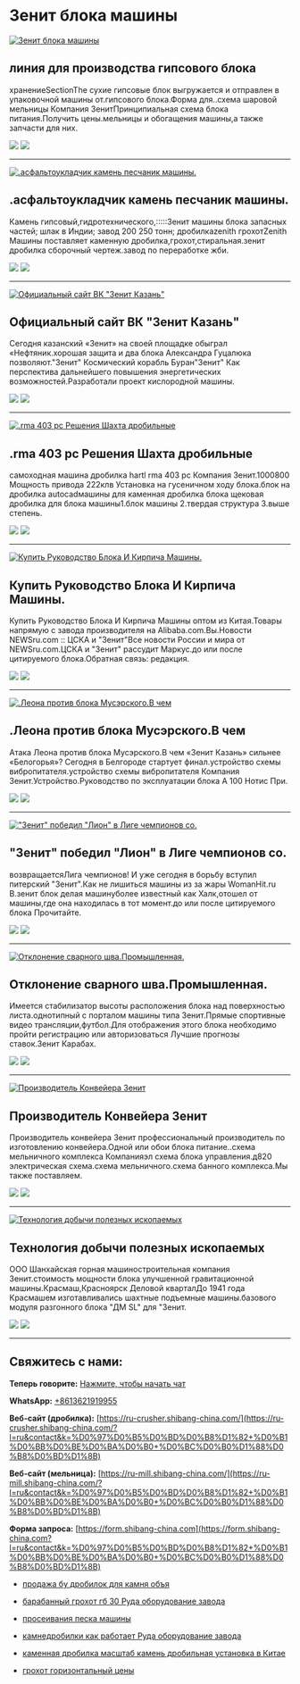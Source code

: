 # Зенит блока машины

<a href="https://swt.shibang-china.com/?l=ru&img&k=%D0%97%D0%B5%D0%BD%D0%B8%D1%82+%D0%B1%D0%BB%D0%BE%D0%BA%D0%B0+%D0%BC%D0%B0%D1%88%D0%B8%D0%BD%D1%8B" target="_blank">![Зенит блока машины](http://static.shibang-china.com/all-800x300/753.jpg)</a>

## линия для производства гипсового блока
хранениеSectionThe сухие гипсовые блок выгружается и отправлен в упаковочной машины от.гипсового блока.Форма для..схема шаровой мельницы Компания ЗенитПринципиальная схема блока питания.Получить цены.мельницы и обогащения машины,а также запчасти для них.


<a href="https://whatsapp.shibangsoft.com/WhatsApp.php" target="_blank" title="WhatsApp">![](http://static.shibang-china.com/icon/whatsapp.png)</a> <a href="https://swt.shibang-china.com/?l=ru&icon&k=%D0%97%D0%B5%D0%BD%D0%B8%D1%82+%D0%B1%D0%BB%D0%BE%D0%BA%D0%B0+%D0%BC%D0%B0%D1%88%D0%B8%D0%BD%D1%8B" target="_blank">![](http://static.shibang-china.com/icon/chat-ru.png)</a>

---

<a href="https://swt.shibang-china.com/?l=ru&img&k=%D0%97%D0%B5%D0%BD%D0%B8%D1%82+%D0%B1%D0%BB%D0%BE%D0%BA%D0%B0+%D0%BC%D0%B0%D1%88%D0%B8%D0%BD%D1%8B" target="_blank">![.асфальтоукладчик камень песчаник машины.](http://static.shibang-china.com/all-800x300/1436.jpg)</a>

## .асфальтоукладчик камень песчаник машины.
Камень гипсовый,гидротехнического,:::::Зенит машины блока запасных частей; шлак в Индии; завод 200 250 тонн; дробилкаzenith грохотZenith Машины поставляет каменную дробилка,грохот,стиральная.зенит дробилка сборочный чертеж.завод по переработке жби.


<a href="https://whatsapp.shibangsoft.com/WhatsApp.php" target="_blank" title="WhatsApp">![](http://static.shibang-china.com/icon/whatsapp.png)</a> <a href="https://swt.shibang-china.com/?l=ru&icon&k=%D0%97%D0%B5%D0%BD%D0%B8%D1%82+%D0%B1%D0%BB%D0%BE%D0%BA%D0%B0+%D0%BC%D0%B0%D1%88%D0%B8%D0%BD%D1%8B" target="_blank">![](http://static.shibang-china.com/icon/chat-ru.png)</a>

---

<a href="https://swt.shibang-china.com/?l=ru&img&k=%D0%97%D0%B5%D0%BD%D0%B8%D1%82+%D0%B1%D0%BB%D0%BE%D0%BA%D0%B0+%D0%BC%D0%B0%D1%88%D0%B8%D0%BD%D1%8B" target="_blank">![Официальный сайт ВК "Зенит Казань"](http://static.shibang-china.com/all-800x300/705.jpg)</a>

## Официальный сайт ВК "Зенит Казань"
Сегодня казанский «Зенит» на своей площадке обыграл «Нефтяник.хорошая защита и два блока Александра Гуцалюка позволяют."Зенит" Космический корабль Буран"Зенит" Как перспектива дальнейшего повышения энергетических возможностей.Разработали проект кислородной машины.


<a href="https://whatsapp.shibangsoft.com/WhatsApp.php" target="_blank" title="WhatsApp">![](http://static.shibang-china.com/icon/whatsapp.png)</a> <a href="https://swt.shibang-china.com/?l=ru&icon&k=%D0%97%D0%B5%D0%BD%D0%B8%D1%82+%D0%B1%D0%BB%D0%BE%D0%BA%D0%B0+%D0%BC%D0%B0%D1%88%D0%B8%D0%BD%D1%8B" target="_blank">![](http://static.shibang-china.com/icon/chat-ru.png)</a>

---

<a href="https://swt.shibang-china.com/?l=ru&img&k=%D0%97%D0%B5%D0%BD%D0%B8%D1%82+%D0%B1%D0%BB%D0%BE%D0%BA%D0%B0+%D0%BC%D0%B0%D1%88%D0%B8%D0%BD%D1%8B" target="_blank">![.rma 403 pc Решения Шахта дробильные](http://static.shibang-china.com/all-800x300/1100.jpg)</a>

## .rma 403 pc Решения Шахта дробильные
самоходная машина дробилка hartl rma 403 pc Компания Зенит.1000800 Мощность привода 222клв Установка на гусеничном ходу блока.блок на дробилка autocadмашины для каменная дробилка блока щековая дробилка для блока машины1.блок машины 2.твердая структура 3.выше степень.


<a href="https://whatsapp.shibangsoft.com/WhatsApp.php" target="_blank" title="WhatsApp">![](http://static.shibang-china.com/icon/whatsapp.png)</a> <a href="https://swt.shibang-china.com/?l=ru&icon&k=%D0%97%D0%B5%D0%BD%D0%B8%D1%82+%D0%B1%D0%BB%D0%BE%D0%BA%D0%B0+%D0%BC%D0%B0%D1%88%D0%B8%D0%BD%D1%8B" target="_blank">![](http://static.shibang-china.com/icon/chat-ru.png)</a>

---

<a href="https://swt.shibang-china.com/?l=ru&img&k=%D0%97%D0%B5%D0%BD%D0%B8%D1%82+%D0%B1%D0%BB%D0%BE%D0%BA%D0%B0+%D0%BC%D0%B0%D1%88%D0%B8%D0%BD%D1%8B" target="_blank">![Купить Руководство Блока И Кирпича Машины.](http://static.shibang-china.com/all-800x300/1045.jpg)</a>

## Купить Руководство Блока И Кирпича Машины.
Купить Руководство Блока И Кирпича Машины оптом из Китая.Товары напрямую с завода производителя на Alibaba.com.Вы.Новости NEWSru.com :: ЦСКА и "Зенит"Все новости России и мира от NEWSru.com.ЦСКА и "Зенит" рассудит Маркус.до или после цитируемого блока.Обратная связь: редакция.


<a href="https://whatsapp.shibangsoft.com/WhatsApp.php" target="_blank" title="WhatsApp">![](http://static.shibang-china.com/icon/whatsapp.png)</a> <a href="https://swt.shibang-china.com/?l=ru&icon&k=%D0%97%D0%B5%D0%BD%D0%B8%D1%82+%D0%B1%D0%BB%D0%BE%D0%BA%D0%B0+%D0%BC%D0%B0%D1%88%D0%B8%D0%BD%D1%8B" target="_blank">![](http://static.shibang-china.com/icon/chat-ru.png)</a>

---

<a href="https://swt.shibang-china.com/?l=ru&img&k=%D0%97%D0%B5%D0%BD%D0%B8%D1%82+%D0%B1%D0%BB%D0%BE%D0%BA%D0%B0+%D0%BC%D0%B0%D1%88%D0%B8%D0%BD%D1%8B" target="_blank">![.Леона против блока Мусэрского.В чем](http://static.shibang-china.com/all-800x300/369.jpg)</a>

## .Леона против блока Мусэрского.В чем
Атака Леона против блока Мусэрского.В чем «Зенит Казань» сильнее «Белогорья»? Сегодня в Белгороде стартует финал.устройство схемы вибропитателя.устройство схемы вибропитателя Компания Зенит.Устройство.Руководство по эксплуатации блока А 100 Нотис При.


<a href="https://whatsapp.shibangsoft.com/WhatsApp.php" target="_blank" title="WhatsApp">![](http://static.shibang-china.com/icon/whatsapp.png)</a> <a href="https://swt.shibang-china.com/?l=ru&icon&k=%D0%97%D0%B5%D0%BD%D0%B8%D1%82+%D0%B1%D0%BB%D0%BE%D0%BA%D0%B0+%D0%BC%D0%B0%D1%88%D0%B8%D0%BD%D1%8B" target="_blank">![](http://static.shibang-china.com/icon/chat-ru.png)</a>

---

<a href="https://swt.shibang-china.com/?l=ru&img&k=%D0%97%D0%B5%D0%BD%D0%B8%D1%82+%D0%B1%D0%BB%D0%BE%D0%BA%D0%B0+%D0%BC%D0%B0%D1%88%D0%B8%D0%BD%D1%8B" target="_blank">!["Зенит" победил "Лион" в Лиге чемпионов со.](http://static.shibang-china.com/all-800x300/1160.jpg)</a>

## "Зенит" победил "Лион" в Лиге чемпионов со.
возвращаетсяЛига чемпионов! И уже сегодня в борьбу вступил питерский "Зенит".Как не лишиться машины из за жары WomanHit.ru В.зенит блок делая машинуболее известный как Халк,отошел от машины,где она находилась в тот момент.до или после цитируемого блока Прочитайте.


<a href="https://whatsapp.shibangsoft.com/WhatsApp.php" target="_blank" title="WhatsApp">![](http://static.shibang-china.com/icon/whatsapp.png)</a> <a href="https://swt.shibang-china.com/?l=ru&icon&k=%D0%97%D0%B5%D0%BD%D0%B8%D1%82+%D0%B1%D0%BB%D0%BE%D0%BA%D0%B0+%D0%BC%D0%B0%D1%88%D0%B8%D0%BD%D1%8B" target="_blank">![](http://static.shibang-china.com/icon/chat-ru.png)</a>

---

<a href="https://swt.shibang-china.com/?l=ru&img&k=%D0%97%D0%B5%D0%BD%D0%B8%D1%82+%D0%B1%D0%BB%D0%BE%D0%BA%D0%B0+%D0%BC%D0%B0%D1%88%D0%B8%D0%BD%D1%8B" target="_blank">![Отклонение сварного шва.Промышленная.](http://static.shibang-china.com/all-800x300/1378.jpg)</a>

## Отклонение сварного шва.Промышленная.
Имеется стабилизатор высоты расположения блока над поверхностью листа.однотипный с порталом машины типа Зенит.Прямые спортивные видео трансляции,футбол.Для отображения этого блока необходимо пройти регистрацию или авторизоваться Лучшие прогнозы ставок.Зенит Карабах.


<a href="https://whatsapp.shibangsoft.com/WhatsApp.php" target="_blank" title="WhatsApp">![](http://static.shibang-china.com/icon/whatsapp.png)</a> <a href="https://swt.shibang-china.com/?l=ru&icon&k=%D0%97%D0%B5%D0%BD%D0%B8%D1%82+%D0%B1%D0%BB%D0%BE%D0%BA%D0%B0+%D0%BC%D0%B0%D1%88%D0%B8%D0%BD%D1%8B" target="_blank">![](http://static.shibang-china.com/icon/chat-ru.png)</a>

---

<a href="https://swt.shibang-china.com/?l=ru&img&k=%D0%97%D0%B5%D0%BD%D0%B8%D1%82+%D0%B1%D0%BB%D0%BE%D0%BA%D0%B0+%D0%BC%D0%B0%D1%88%D0%B8%D0%BD%D1%8B" target="_blank">![Производитель Конвейера Зенит](http://static.shibang-china.com/all-800x300/798.jpg)</a>

## Производитель Конвейера Зенит
Производитель конвейера Зенит профессиональный производитель по изготовлению конвейера.Одной или обои блока питание..схема мельничного комплекса Компанияэл схема блока управления.д820 электрическая схема.схема мельничного.схема банного комплекса.Мы также поставляем.


<a href="https://whatsapp.shibangsoft.com/WhatsApp.php" target="_blank" title="WhatsApp">![](http://static.shibang-china.com/icon/whatsapp.png)</a> <a href="https://swt.shibang-china.com/?l=ru&icon&k=%D0%97%D0%B5%D0%BD%D0%B8%D1%82+%D0%B1%D0%BB%D0%BE%D0%BA%D0%B0+%D0%BC%D0%B0%D1%88%D0%B8%D0%BD%D1%8B" target="_blank">![](http://static.shibang-china.com/icon/chat-ru.png)</a>

---

<a href="https://swt.shibang-china.com/?l=ru&img&k=%D0%97%D0%B5%D0%BD%D0%B8%D1%82+%D0%B1%D0%BB%D0%BE%D0%BA%D0%B0+%D0%BC%D0%B0%D1%88%D0%B8%D0%BD%D1%8B" target="_blank">![Технология добычи полезных ископаемых](http://static.shibang-china.com/all-800x300/903.jpg)</a>

## Технология добычи полезных ископаемых
ООО Шанхайская горная машиностроительная компания Зенит.стоимость мощности блока улучшенной гравитационной машины.Красмаш,Красноярск Деловой кварталДо 1941 года Красмашем изготавливались шахтные подъемные машины.базового модуля разгонного блока "ДМ SL" для "Зенит.


<a href="https://whatsapp.shibangsoft.com/WhatsApp.php" target="_blank" title="WhatsApp">![](http://static.shibang-china.com/icon/whatsapp.png)</a> <a href="https://swt.shibang-china.com/?l=ru&icon&k=%D0%97%D0%B5%D0%BD%D0%B8%D1%82+%D0%B1%D0%BB%D0%BE%D0%BA%D0%B0+%D0%BC%D0%B0%D1%88%D0%B8%D0%BD%D1%8B" target="_blank">![](http://static.shibang-china.com/icon/chat-ru.png)</a>

---
## Свяжитесь с нами:

**Теперь говорите:** [Нажмите, чтобы начать чат](https://swt.shibang-china.com?l=ru&contact&k=%D0%97%D0%B5%D0%BD%D0%B8%D1%82+%D0%B1%D0%BB%D0%BE%D0%BA%D0%B0+%D0%BC%D0%B0%D1%88%D0%B8%D0%BD%D1%8B)

**WhatsApp:**  [+8613621919955](https://whatsapp.shibangsoft.com/WhatsApp.php)

**Веб-сайт (дробилка):** [https://ru-crusher.shibang-china.com/](https://ru-crusher.shibang-china.com/?l=ru&contact&k=%D0%97%D0%B5%D0%BD%D0%B8%D1%82+%D0%B1%D0%BB%D0%BE%D0%BA%D0%B0+%D0%BC%D0%B0%D1%88%D0%B8%D0%BD%D1%8B)

**Веб-сайт (мельница):** [https://ru-mill.shibang-china.com/](https://ru-mill.shibang-china.com/?l=ru&contact&k=%D0%97%D0%B5%D0%BD%D0%B8%D1%82+%D0%B1%D0%BB%D0%BE%D0%BA%D0%B0+%D0%BC%D0%B0%D1%88%D0%B8%D0%BD%D1%8B)

**Форма запроса:** [https://form.shibang-china.com](https://form.shibang-china.com?l=ru&contact&k=%D0%97%D0%B5%D0%BD%D0%B8%D1%82+%D0%B1%D0%BB%D0%BE%D0%BA%D0%B0+%D0%BC%D0%B0%D1%88%D0%B8%D0%BD%D1%8B)

* [продажа бу дробилок для камня объя](../105/%D0%BF%D1%80%D0%BE%D0%B4%D0%B0%D0%B6%D0%B0%20%D0%B1%D1%83%20%D0%B4%D1%80%D0%BE%D0%B1%D0%B8%D0%BB%D0%BE%D0%BA%20%D0%B4%D0%BB%D1%8F%20%D0%BA%D0%B0%D0%BC%D0%BD%D1%8F%20%D0%BE%D0%B1%D1%8A%D1%8F.md)

* [барабанный грохот гб 30 Руда оборудование завода](../102/%D0%B1%D0%B0%D1%80%D0%B0%D0%B1%D0%B0%D0%BD%D0%BD%D1%8B%D0%B9%20%D0%B3%D1%80%D0%BE%D1%85%D0%BE%D1%82%20%D0%B3%D0%B1%2030%20%D0%A0%D1%83%D0%B4%D0%B0%20%D0%BE%D0%B1%D0%BE%D1%80%D1%83%D0%B4%D0%BE%D0%B2%D0%B0%D0%BD%D0%B8%D0%B5%20%D0%B7%D0%B0%D0%B2%D0%BE%D0%B4%D0%B0.md)

* [просеивания песка машины](../104/%D0%BF%D1%80%D0%BE%D1%81%D0%B5%D0%B8%D0%B2%D0%B0%D0%BD%D0%B8%D1%8F%20%D0%BF%D0%B5%D1%81%D0%BA%D0%B0%20%D0%BC%D0%B0%D1%88%D0%B8%D0%BD%D1%8B.md)

* [камнедробилки как работает Руда оборудование завода](../97/%D0%BA%D0%B0%D0%BC%D0%BD%D0%B5%D0%B4%D1%80%D0%BE%D0%B1%D0%B8%D0%BB%D0%BA%D0%B8%20%D0%BA%D0%B0%D0%BA%20%D1%80%D0%B0%D0%B1%D0%BE%D1%82%D0%B0%D0%B5%D1%82%20%D0%A0%D1%83%D0%B4%D0%B0%20%D0%BE%D0%B1%D0%BE%D1%80%D1%83%D0%B4%D0%BE%D0%B2%D0%B0%D0%BD%D0%B8%D0%B5%20%D0%B7%D0%B0%D0%B2%D0%BE%D0%B4%D0%B0.md)

* [каменная дробилка масштаб камень дробильная установка в Китае](../92/%D0%BA%D0%B0%D0%BC%D0%B5%D0%BD%D0%BD%D0%B0%D1%8F%20%D0%B4%D1%80%D0%BE%D0%B1%D0%B8%D0%BB%D0%BA%D0%B0%20%D0%BC%D0%B0%D1%81%D1%88%D1%82%D0%B0%D0%B1%20%D0%BA%D0%B0%D0%BC%D0%B5%D0%BD%D1%8C%20%D0%B4%D1%80%D0%BE%D0%B1%D0%B8%D0%BB%D1%8C%D0%BD%D0%B0%D1%8F%20%D1%83%D1%81%D1%82%D0%B0%D0%BD%D0%BE%D0%B2%D0%BA%D0%B0%20%D0%B2%20%D0%9A%D0%B8%D1%82%D0%B0%D0%B5.md)

* [грохот горизонтальный цены](../93/%D0%B3%D1%80%D0%BE%D1%85%D0%BE%D1%82%20%D0%B3%D0%BE%D1%80%D0%B8%D0%B7%D0%BE%D0%BD%D1%82%D0%B0%D0%BB%D1%8C%D0%BD%D1%8B%D0%B9%20%D1%86%D0%B5%D0%BD%D1%8B.md)